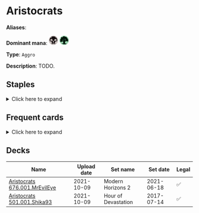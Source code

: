 # Aristocrats

**Aliases**: 

**Dominant mana**: <img src="../resources/images/mana/B.png" width="25"/> <img src="../resources/images/mana/G.png" width="25"/>

**Type**: `Aggro`

**Description**: TODO.

## **Staples**

<details>
  <summary>Click here to expand</summary>
<a href="https://scryfall.com/card/jmp/380/brindle-shoat"><img src="https://c1.scryfall.com/file/scryfall-cards/normal/front/3/1/318a41e3-1c5a-467e-9ffb-e6a5f817f8fe.jpg?1601079033" width="300"/></a>
<a href="https://scryfall.com/card/mh1/81/carrion-feeder"><img src="https://c1.scryfall.com/file/scryfall-cards/normal/front/0/a/0a19da90-880e-4eca-8cf7-6d7baf090d53.jpg?1562201576" width="300"/></a>
<a href="https://scryfall.com/card/mm3/78/mortician-beetle"><img src="https://c1.scryfall.com/file/scryfall-cards/normal/front/9/7/978f2a31-1c89-43cb-92f2-195026c9311a.jpg?1593813338" width="300"/></a>
<a href="https://scryfall.com/card/a25/186/rancor"><img src="https://c1.scryfall.com/file/scryfall-cards/normal/front/8/a/8a4d8527-af29-408d-a3a3-6781db0cf439.jpg?1562438059" width="300"/></a>
<a href="https://scryfall.com/card/mh1/113/unearth"><img src="https://c1.scryfall.com/file/scryfall-cards/normal/front/b/6/b62abd0c-ec3e-45d7-989d-da269812aeef.jpg?1562201767" width="300"/></a>
<a href="https://scryfall.com/card/dka/134/young-wolf"><img src="https://c1.scryfall.com/file/scryfall-cards/normal/front/0/c/0c39aa40-ef5f-40f1-a6dd-fbce91172c50.jpg?1562897786" width="300"/></a>

</details>


## **Frequent cards**

<details>
  <summary>Click here to expand</summary>
<a href="https://scryfall.com/card/stx/121/bayou-groff"><img src="https://c1.scryfall.com/file/scryfall-cards/normal/front/4/a/4a82b032-b1ba-456c-abab-c0f7430b0587.jpg?1617449039" width="300"/></a>
<a href="https://scryfall.com/card/exo/106/bequeathal"><img src="https://c1.scryfall.com/file/scryfall-cards/normal/front/2/0/20aae577-9683-4d9b-bfd5-52702b38d3a7.jpg?1562087361" width="300"/></a>
<a href="https://scryfall.com/card/bfz/163/blisterpod"><img src="https://c1.scryfall.com/file/scryfall-cards/normal/front/e/1/e16f1803-634a-41b0-ae21-484d6f914a0d.jpg?1562948630" width="300"/></a>
<a href="https://scryfall.com/card/ddp/46/bloodthrone-vampire"><img src="https://c1.scryfall.com/file/scryfall-cards/normal/front/e/e/ee7354fe-fb76-4196-a69b-0916af73bf45.jpg?1593095696" width="300"/></a>
<a href="https://scryfall.com/card/2xm/78/bone-picker"><img src="https://c1.scryfall.com/file/scryfall-cards/normal/front/f/7/f7de3d27-f3e0-4aea-a737-6577de1bd1c5.jpg?1598304462" width="300"/></a>
<a href="https://scryfall.com/card/mh2/76/bone-shards"><img src="https://c1.scryfall.com/file/scryfall-cards/normal/front/1/e/1ee98955-4c47-4d45-9377-608dfa755337.jpg?1622389184" width="300"/></a>
<a href="https://scryfall.com/card/cmr/112/cast-down"><img src="https://c1.scryfall.com/file/scryfall-cards/normal/front/2/1/21c8426e-476a-45e4-b3a9-841da54d966c.jpg?1608909602" width="300"/></a>
<a href="https://scryfall.com/card/uma/102/gurmag-angler"><img src="https://c1.scryfall.com/file/scryfall-cards/normal/front/c/e/cedd44eb-f381-46e1-bcb0-88416b4ce33d.jpg?1547516928" width="300"/></a>
<a href="https://scryfall.com/card/wth/71/haunting-misery"><img src="https://c1.scryfall.com/file/scryfall-cards/normal/front/9/3/939b83ba-8ba8-4b98-8a13-a037ba7805e9.jpg?1562802204" width="300"/></a>
<a href="https://scryfall.com/card/iko/163/lead-the-stampede"><img src="https://c1.scryfall.com/file/scryfall-cards/normal/front/9/e/9e76b676-c7a3-4de6-a78d-3059a0df83f2.jpg?1591227752" width="300"/></a>
<a href="https://scryfall.com/card/pca/69/nest-invader"><img src="https://c1.scryfall.com/file/scryfall-cards/normal/front/3/0/3085f5b1-d2e3-4dd4-8263-024b2b5da4b4.jpg?1562903981" width="300"/></a>
<a href="https://scryfall.com/card/mh2/95/nested-shambler"><img src="https://c1.scryfall.com/file/scryfall-cards/normal/front/9/8/9851f290-f502-49f8-9b48-67f7966d4e34.jpg?1622651477" width="300"/></a>
<a href="https://scryfall.com/card/ema/109/tragic-slip"><img src="https://c1.scryfall.com/file/scryfall-cards/normal/front/c/3/c3140bf5-9846-47ae-8142-b013aac14609.jpg?1580014388" width="300"/></a>
<a href="https://scryfall.com/card/khm/117/village-rites"><img src="https://c1.scryfall.com/file/scryfall-cards/normal/front/0/f/0fab9ee8-776a-48e5-b309-bcd381e67bf7.jpg?1621304677" width="300"/></a>

</details>


## **Decks**

| Name | Upload date | Set name | Set date | Legal |
| -----| ----------- | -------- | -------- | ----- |
| [Aristocrats 676.001.MrEvilEye](https://www.mtggoldfish.com/deck/4351760) | 2021-10-09 | Modern Horizons 2 | 2021-06-18 | ✅ |
| [Aristocrats 501.001.Shika93](https://www.mtggoldfish.com/deck/4351745) | 2021-10-09 | Hour of Devastation | 2017-07-14 | ✅ |


